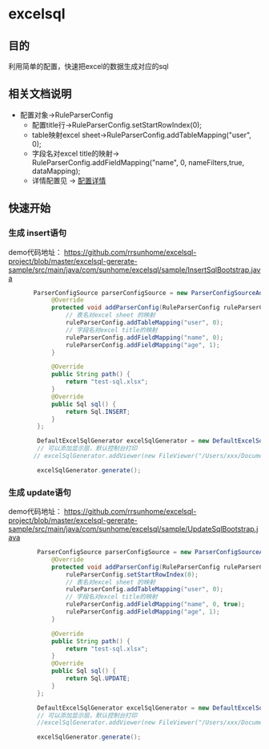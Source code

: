 # excelsql 

## 目的
利用简单的配置，快速把excel的数据生成对应的sql

## 相关文档说明
* 配置对象->RuleParserConfig
    * 配置title行->RuleParserConfig.setStartRowIndex(0);
    * table映射excel sheet->RuleParserConfig.addTableMapping("user", 0); 
    * 字段名对excel title的映射-> RuleParserConfig.addFieldMapping("name", 0, nameFilters,true, dataMapping); 
    * 详情配置见 -> [配置详情](excelsql-gererate-sample/src/main/java/com/sunhome/excelsql/sample/ParserConfigExplain.java)


## 快速开始

### 生成 insert语句
demo代码地址：
https://github.com/rrsunhome/excelsql-project/blob/master/excelsql-gererate-sample/src/main/java/com/sunhome/excelsql/sample/InsertSqlBootstrap.java
```java
       ParserConfigSource parserConfigSource = new ParserConfigSourceAdapter() {
            @Override
            protected void addParserConfig(RuleParserConfig ruleParserConfig) {
                // 表名对excel sheet 的映射
                ruleParserConfig.addTableMapping("user", 0);
                // 字段名对excel title的映射
                ruleParserConfig.addFieldMapping("name", 0);
                ruleParserConfig.addFieldMapping("age", 1);
            }

            @Override
            public String path() {
                return "test-sql.xlsx";
            }
            @Override
            public Sql sql() {
                return Sql.INSERT;
            }
        };

        DefaultExcelSqlGenerator excelSqlGenerator = new DefaultExcelSqlGenerator(parserConfigSource);
        // 可以添加显示层，默认控制台打印
       // excelSqlGenerator.addViewer(new FileViewer("/Users/xxx/Documents/user_sql.txt"));

        excelSqlGenerator.generate();
```

### 生成 update语句
demo代码地址：
https://github.com/rrsunhome/excelsql-project/blob/master/excelsql-gererate-sample/src/main/java/com/sunhome/excelsql/sample/UpdateSqlBootstrap.java
```java
        ParserConfigSource parserConfigSource = new ParserConfigSourceAdapter() {
            @Override
            protected void addParserConfig(RuleParserConfig ruleParserConfig) {
                ruleParserConfig.setStartRowIndex(0);
                // 表名对excel sheet 的映射
                ruleParserConfig.addTableMapping("user", 0);
                // 字段名对excel title的映射
                ruleParserConfig.addFieldMapping("name", 0, true);
                ruleParserConfig.addFieldMapping("age", 1);
            }

            @Override
            public String path() {
                return "test-sql.xlsx";
            }
            @Override
            public Sql sql() {
                return Sql.UPDATE;
            }
        };

        DefaultExcelSqlGenerator excelSqlGenerator = new DefaultExcelSqlGenerator(parserConfigSource);
        // 可以添加显示层，默认控制台打印
        //excelSqlGenerator.addViewer(new FileViewer("/Users/xxx/Documents/user_sql.txt"));

        excelSqlGenerator.generate();
```
